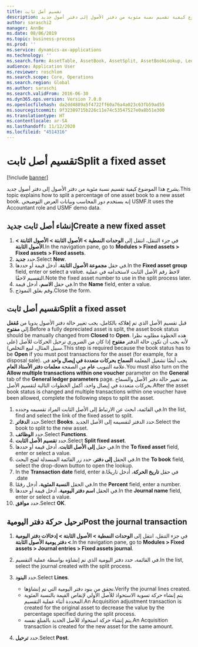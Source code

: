 ```yaml
---
title: تقسيم أصل ثابت
description: يشرح هذا الموضوع كيفية تقسيم نسبة مئوية من دفتر الأصول إلى دفتر أصول جديد.
author: saraschi2
manager: AnnBe
ms.date: 08/06/2019
ms.topic: business-process
ms.prod: ''
ms.service: dynamics-ax-applications
ms.technology: ''
ms.search.form: AssetTable, AssetBook, AssetSplit, AssetBookLookup, LedgerJournalTable, LedgerJournalTransAsset
audience: Application User
ms.reviewer: roschlom
ms.search.scope: Core, Operations
ms.search.region: Global
ms.author: saraschi
ms.search.validFrom: 2016-06-30
ms.dyn365.ops.version: Version 7.0.0
ms.openlocfilehash: da2dd4889a5f4722ff60a76a4a023c63fb59ad55
ms.sourcegitcommit: 9f32389715b226c11e74c53547527e0a8b51e300
ms.translationtype: HT
ms.contentlocale: ar-SA
ms.lasthandoff: 11/12/2020
ms.locfileid: "4514316"
---
```

# <a name="split-a-fixed-asset"></a><span data-ttu-id="206f8-103">تقسيم أصل ثابت</span><span class="sxs-lookup"><span data-stu-id="206f8-103">Split a fixed asset</span></span>

[!include [banner](../../includes/banner.md)]

<span data-ttu-id="206f8-104">يشرح هذا الموضوع كيفية تقسيم نسبة مئوية من دفتر الأصول إلى دفتر أصول جديد.</span><span class="sxs-lookup"><span data-stu-id="206f8-104">This topic explains how to split a percentage of one asset book to a new asset book.</span></span> <span data-ttu-id="206f8-105">إنه يستخدم دور المحاسب وبيانات العرض التوضيحي USMF.‬</span><span class="sxs-lookup"><span data-stu-id="206f8-105">It uses the Accountant role and USMF demo data.</span></span>

## <a name="create-a-new-fixed-asset"></a><span data-ttu-id="206f8-106">إنشاء أصل ثابت جديد</span><span class="sxs-lookup"><span data-stu-id="206f8-106">Create a new fixed asset</span></span>

1. <span data-ttu-id="206f8-107">في جزء التنقل، انتقل إلى **الوحدات النمطية \> الأصول الثابتة \> الأصول الثابتة \> الأصول الثابتة‬**.</span><span class="sxs-lookup"><span data-stu-id="206f8-107">In the navigation pane, go to **Modules \> Fixed assets \> Fixed assets \> Fixed assets**.</span></span>
2. <span data-ttu-id="206f8-108">حدد **جديد**.</span><span class="sxs-lookup"><span data-stu-id="206f8-108">Select **New**.</span></span>
3. <span data-ttu-id="206f8-109">في حقل **مجموعة الأصول الثابتة**، أدخل قيمة أو حددها.</span><span class="sxs-lookup"><span data-stu-id="206f8-109">In the **Fixed asset group** field, enter or select a value.</span></span> <span data-ttu-id="206f8-110">لاحظ رقم الأصل الثابت لاستخدامه في عملية التقسيم لاحقًا.</span><span class="sxs-lookup"><span data-stu-id="206f8-110">Note the fixed asset number to use in the split process later.</span></span>
4. <span data-ttu-id="206f8-111">في حقل **الاسم**، أدخل قيمة.</span><span class="sxs-lookup"><span data-stu-id="206f8-111">In the **Name** field, enter a value.</span></span>
5. <span data-ttu-id="206f8-112">وقم بغلق النموذج.</span><span class="sxs-lookup"><span data-stu-id="206f8-112">Close the form.</span></span>

## <a name="split-a-fixed-asset"></a><span data-ttu-id="206f8-113">تقسيم أصل ثابت</span><span class="sxs-lookup"><span data-stu-id="206f8-113">Split a fixed asset</span></span>

<span data-ttu-id="206f8-114">قبل تقسيم الأصل الذي تم إهلاكه بالكامل، يجب تغيير حالة دفتر الأصول يدويا من **مُقفل** إلى **مفتوح**.</span><span class="sxs-lookup"><span data-stu-id="206f8-114">Before a fully depreciated asset is split, the asset book status should be manually changed from **Closed** to **Open**.</span></span> <span data-ttu-id="206f8-115">هذه الخطوة مطلوبه نظرا لأنه يجب أن تكون حالة الدفتر **مفتوح** إذا كان من الضروري ترحيل الحركات للأصل (على سبيل المثال، لبيع التخلص).</span><span class="sxs-lookup"><span data-stu-id="206f8-115">This step is required because the book status has to be **Open** if you must post transactions for the asset (for example, for a disposal sale).</span></span> <span data-ttu-id="206f8-116">يجب أيضًا تشغيل المعلمة **السماح بحركات متعددة في إيصال واحد** في علامة التبويب **عام** من الصفحة **معلمات دفتر الأستاذ العام**.</span><span class="sxs-lookup"><span data-stu-id="206f8-116">You must also turn on the **Allow multiple transactions within one voucher** parameter on the **General** tab of the **General ledger parameters** page.</span></span> <span data-ttu-id="206f8-117">بعد تغيير حالة دفتر الأصل والسماح بحركات متعددة في إيصال واحد، أكمل الخطوات التالية لتقسيم الأصل.</span><span class="sxs-lookup"><span data-stu-id="206f8-117">After the asset book status is changed and multiple transactions within one voucher have been allowed, complete the following steps to split the asset.</span></span>

1. <span data-ttu-id="206f8-118">في القائمة، ابحث عن الارتباط إلى الأصل الثابت المراد تقسيمه وحدده.</span><span class="sxs-lookup"><span data-stu-id="206f8-118">In the list, find and select the link of the fixed asset to split.</span></span>
2. <span data-ttu-id="206f8-119">حدد **الدفاتر**.</span><span class="sxs-lookup"><span data-stu-id="206f8-119">Select **Books**.</span></span> <span data-ttu-id="206f8-120">حدد الدفتر لتقسيمه إلى الأصل الجديد.</span><span class="sxs-lookup"><span data-stu-id="206f8-120">Select the book to split to the new asset.</span></span>
3. <span data-ttu-id="206f8-121">حدد **الوظائف**.</span><span class="sxs-lookup"><span data-stu-id="206f8-121">Select **Functions**.</span></span>
4. <span data-ttu-id="206f8-122">حدد **تقسيم الأصل الثابت**.</span><span class="sxs-lookup"><span data-stu-id="206f8-122">Select **Split fixed asset**.</span></span>
5. <span data-ttu-id="206f8-123">في حقل **إلى الأصل الثابت**، أدخل قيمة أو حددها.</span><span class="sxs-lookup"><span data-stu-id="206f8-123">In the **To fixed asset** field, enter or select a value.</span></span>
6. <span data-ttu-id="206f8-124">في الحقل **إلى دفتر‬**، حدد زر القائمة المنسدلة لفتح البحث.</span><span class="sxs-lookup"><span data-stu-id="206f8-124">In the **To book** field, select the drop-down button to open the lookup.</span></span>
7. <span data-ttu-id="206f8-125">في حقل **‏‫تاريخ الحركة**، أدخل تاريخًا.</span><span class="sxs-lookup"><span data-stu-id="206f8-125">In the **Transaction date** field, enter a date.</span></span>
8. <span data-ttu-id="206f8-126">في الحقل **النسبة‬ المئوية**، أدخل رقمًا.</span><span class="sxs-lookup"><span data-stu-id="206f8-126">In the **Percent** field, enter a number.</span></span>
9. <span data-ttu-id="206f8-127">في الحقل **اسم دفتر اليومية**، أدخل قيمة أو حددها.</span><span class="sxs-lookup"><span data-stu-id="206f8-127">In the **Journal name** field, enter or select a value.</span></span>
10. <span data-ttu-id="206f8-128">حدد **موافق**.</span><span class="sxs-lookup"><span data-stu-id="206f8-128">Select **OK**.</span></span>

## <a name="post-the-journal-transaction"></a><span data-ttu-id="206f8-129">ترحيل حركة دفتر اليومية</span><span class="sxs-lookup"><span data-stu-id="206f8-129">Post the journal transaction</span></span>

1. <span data-ttu-id="206f8-130">في جزء التنقل، انتقل إلى **الوحدات النمطية \> الأصول الثابتة \> إدخالات دفتر اليومية‬ \> دفتر يومية الأصول الثابتة‬**.</span><span class="sxs-lookup"><span data-stu-id="206f8-130">In the navigation pane, go to **Modules \> Fixed assets \> Journal entries \> Fixed assets journal**.</span></span>
2. <span data-ttu-id="206f8-131">في القائمة، حدد دفتر اليومية الذي تم إنشاؤه بواسطة عملية التقسيم.</span><span class="sxs-lookup"><span data-stu-id="206f8-131">In the list, select the journal created with the split process.</span></span>
3. <span data-ttu-id="206f8-132">حدد **البنود**.</span><span class="sxs-lookup"><span data-stu-id="206f8-132">Select **Lines**.</span></span>

    - <span data-ttu-id="206f8-133">تحقق من بنود دفتر اليومية التي تم إنشاؤها.</span><span class="sxs-lookup"><span data-stu-id="206f8-133">Verify the journal lines created.</span></span>
    - <span data-ttu-id="206f8-134">يتم إنشاء حركة تسوية الاستحواذ للأصل الأولي لإنقاص القيمة بالنسبة المئوية المحددة أثناء عملية التقسيم.</span><span class="sxs-lookup"><span data-stu-id="206f8-134">An Acquisition adjustment transaction is created for the original asset to decrease the value by the percentage specified during the split process.</span></span>
    - <span data-ttu-id="206f8-135">يتم إنشاء حركة استحواذ للأصل الجديد بالمبلغ نفسه.</span><span class="sxs-lookup"><span data-stu-id="206f8-135">An Acquisition transaction is created for the new asset for the same amount.</span></span>

4. <span data-ttu-id="206f8-136">حدد **ترحيل**.</span><span class="sxs-lookup"><span data-stu-id="206f8-136">Select **Post**.</span></span>
